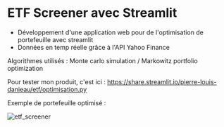 # ETF Screener avec Streamlit

- Développement d'une application web pour de l'optimisation de portefeuille avec streamlit
- Données en temp réelle grâce à l'API Yahoo Finance

Algorithmes utilisés : Monte carlo simulation / Markowitz portfolio optimization

Pour tester mon produit, c'est ici : https://share.streamlit.io/pierre-louis-danieau/etf/optimisation.py

Exemple de portefeuille optimisé : 

![etf_screener](https://user-images.githubusercontent.com/67114372/135210529-a004ba47-4922-4127-a9b3-1caa0a9709c6.PNG)
